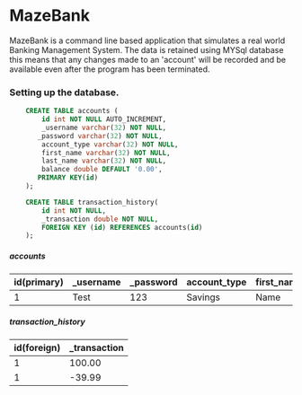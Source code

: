 # MazeBank
MazeBank is a command line based application that simulates a real world Banking Management System. 
The data is retained using MYSql database this means that any changes made to an 'account' will be recorded and be 
available even after the program has been terminated.

### Setting up the database.
```sql
    CREATE TABLE accounts (
        id int NOT NULL AUTO_INCREMENT,
        _username varchar(32) NOT NULL,
       _password varchar(32) NOT NULL,
        account_type varchar(32) NOT NULL,
        first_name varchar(32) NOT NULL,
        last_name varchar(32) NOT NULL,
        balance double DEFAULT '0.00',
       PRIMARY KEY(id)
    );

    CREATE TABLE transaction_history(
    	id int NOT NULL,
        _transaction double NOT NULL,
        FOREIGN KEY (id) REFERENCES accounts(id)
    );
```
##### accounts
id(primary) | _username | _password | account_type | first_name | last_name | balance
------------|-----------|-----------|--------------|------------|-----------|---------
1           | Test      | 123       | Savings      | Name       | Name      | 60.01

##### transaction_history
id(foreign) | _transaction 
------------|-------------
1           | 100.00
1           | -39.99             
